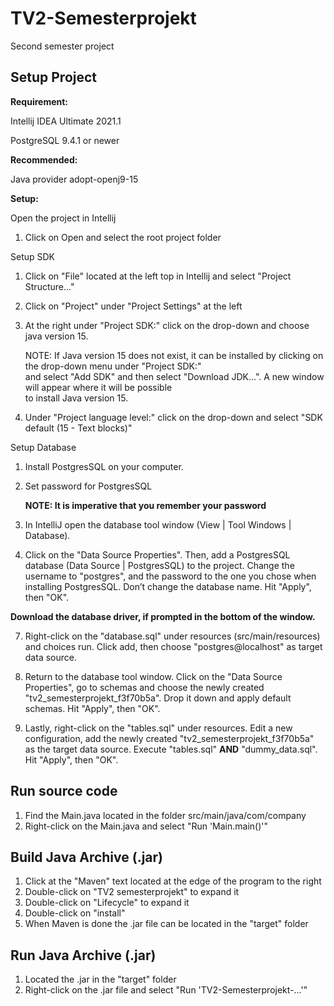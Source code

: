 # TV2-Semesterprojekt
Second semester project

## Setup Project 
__Requirement:__

Intellij IDEA Ultimate 2021.1

PostgreSQL 9.4.1 or newer

__Recommended:__

Java provider adopt-openj9-15

__Setup:__

Open the project in Intellij

1. Click on Open and select the root project folder

Setup SDK

1. Click on "File" located at the left top in Intellij and select "Project Structure..."
2. Click on "Project" under "Project Settings" at the left
3. At the right under "Project SDK:" click on the drop-down and choose java version 15.

   NOTE: If Java version 15 does not exist, it can be installed by clicking on the drop-down menu under "Project SDK:"<br>
   and select "Add SDK" and then select "Download JDK...". A new window will appear where it will be possible<br>
   to install Java version 15.

4. Under "Project language level:" click on the drop-down and select "SDK default (15 - Text blocks)"

Setup Database

1. Install PostgresSQL on your computer.

2. Set password for PostgresSQL
   
      **NOTE: It is imperative that you remember your password**

3. In IntelliJ open the database tool window (View | Tool Windows | Database).

4. Click on the "Data Source Properties". Then, add a PostgresSQL database (Data Source | PostgresSQL) to the project. Change the username to "postgres", and the password to the one you chose when installing PostgresSQL. Don’t change the database name. Hit "Apply", then "OK". 

**Download the database driver, if prompted in the bottom of the window.**

7. Right-click on the "database.sql" under resources (src/main/resources) and choices run. Click add, then choose "postgres@localhost" as target data source.

8. Return to the database tool window. Click on the "Data Source Properties", go to schemas and choose the newly created "tv2_semesterprojekt_f3f70b5a". 
Drop it down and apply default schemas. Hit "Apply", then "OK". 
   
9. Lastly, right-click on the "tables.sql" under resources. Edit a new configuration, add the newly created "tv2_semesterprojekt_f3f70b5a" as the target data source. Execute "tables.sql" **AND** "dummy_data.sql". Hit "Apply", then "OK".

## Run source code

1. Find the Main.java located in the folder src/main/java/com/company
2. Right-click on the Main.java and select "Run 'Main.main()'"

## Build Java Archive (.jar)

1. Click at the "Maven" text located at the edge of the program to the right
2. Double-click on "TV2 semesterprojekt" to expand it
3. Double-click on "Lifecycle" to expand it
4. Double-click on "install"
5. When Maven is done the .jar file can be located in the "target" folder

## Run Java Archive (.jar)

1. Located the .jar in the "target" folder
1. Right-click on the .jar file and select "Run 'TV2-Semesterprojekt-...'"
